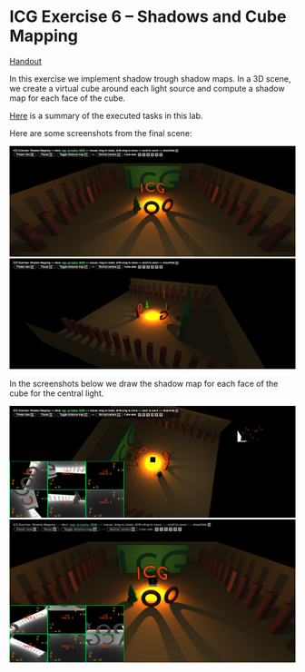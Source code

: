 # ICG Exercise 6 – Shadows and Cube Mapping
[Handout](https://htmlpreview.github.io/?https://github.com/jonasblanc/ComputerGraphicProject/blob/master/icg_exercise_6/exercise6.html)

In this exercise we implement shadow trough shadow maps. In a 3D scene, we create a virtual cube around each light source and compute a shadow map for each face of the cube.

[Here](./report/README.md) is a summary of the executed tasks in this lab.

Here are some screenshots from the final scene:

![result](./report/S2.png)
![result](./report/S3.png)  

In the screenshots below we draw the shadow map for each face of the cube for the central light. 

![result](./report/S1.png)
![result](./report/S4.png)

